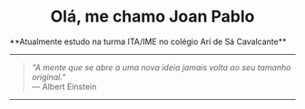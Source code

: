 <h1 align="center"> Olá, me chamo Joan Pablo</h1>
**Atualmente  estudo na turma ITA/IME no colégio Arí de Sá Cavalcante**


---

> *"A mente que se abre a uma nova ideia jamais volta ao seu tamanho original."*  
> — Albert Einstein

---


 
